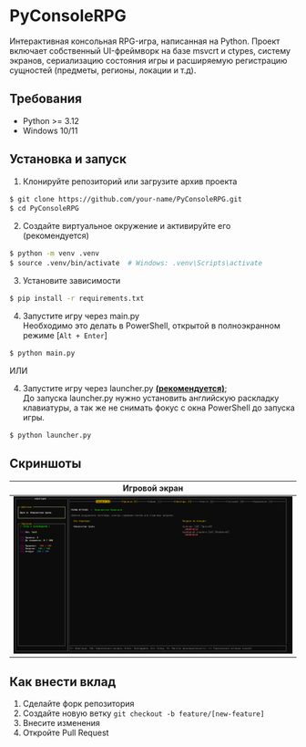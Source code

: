 # PyConsoleRPG

Интерактивная консольная RPG-игра, написанная на Python. Проект включает собственный UI-фреймворк на базе msvcrt и ctypes, систему экранов, сериализацию состояния игры и расширяемую регистрацию сущностей (предметы, регионы, локации и т.д).

## Требования

- Python >= 3.12
- Windows 10/11

## Установка и запуск

1. Клонируйте репозиторий или загрузите архив проекта

```bash
$ git clone https://github.com/your-name/PyConsoleRPG.git
$ cd PyConsoleRPG
```

2. Создайте виртуальное окружение и активируйте его (рекомендуется)

```bash
$ python -m venv .venv
$ source .venv/bin/activate  # Windows: .venv\Scripts\activate
```

3. Установите зависимости

```bash
$ pip install -r requirements.txt
```

4. Запустите игру через main.py <br>
Необходимо это делать в PowerShell, открытой в полноэкранном режиме [`Alt + Enter`]

```bash
$ python main.py
```

ИЛИ

4. Запустите игру через launcher.py <b><u>(рекомендуется)</u></b>; <br>
До запуска launcher.py нужно установить английскую раскладку клавиатуры,
а так же не снимать фокус с окна PowerShell до запуска игры. 

```bash
$ python launcher.py
```

## Скриншоты

| Игровой экран |
|--------------|
| ![](docs/img/game.png) |

## Как внести вклад

1. Сделайте форк репозитория
2. Создайте новую ветку `git checkout -b feature/[new-feature]`
3. Внесите изменения
4. Откройте Pull Request